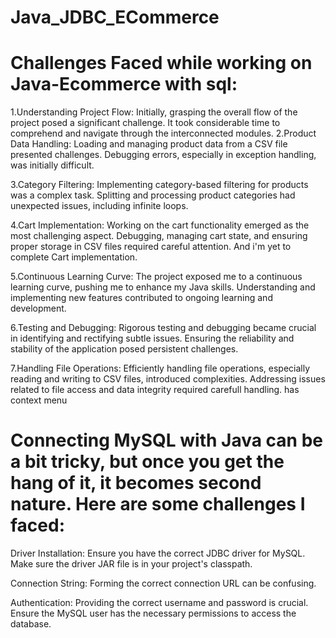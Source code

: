 # Java_JDBC_ECommerce
# Challenges Faced while working on Java-Ecommerce with sql:
 
1.Understanding Project Flow:
     Initially, grasping the overall flow of the project posed a significant challenge.
     It took considerable time to comprehend and navigate through the interconnected modules.
2.Product Data Handling:
     Loading and managing product data from a CSV file presented challenges.
     Debugging errors, especially in exception handling, was initially difficult.
 
3.Category Filtering:
     Implementing category-based filtering for products was a complex task.
     Splitting and processing product categories had unexpected issues, including infinite loops.
 
4.Cart Implementation:
     Working on the cart functionality emerged as the most challenging aspect.
     Debugging, managing cart state, and ensuring proper storage in CSV files required careful attention.
		 And i'm yet to complete Cart implementation.
 
5.Continuous Learning Curve:
     The project exposed me to a continuous learning curve, pushing me to enhance my Java skills.
     Understanding and implementing new features contributed to ongoing learning and development.
 
6.Testing and Debugging:
      Rigorous testing and debugging became crucial in identifying and rectifying subtle issues.
      Ensuring the reliability and stability of the application posed persistent challenges.
 
7.Handling File Operations:
     Efficiently handling file operations, especially reading and writing to CSV files, introduced complexities.
     Addressing issues related to file access and data integrity required carefull handling.
has context menu

# Connecting MySQL with Java can be a bit tricky, but once you get the hang of it, it becomes second nature. Here are some challenges I faced:

Driver Installation:
Ensure you have the correct JDBC driver for MySQL.
Make sure the driver JAR file is in your project's classpath.

Connection String:
Forming the correct connection URL can be confusing.

Authentication:
Providing the correct username and password is crucial.
Ensure the MySQL user has the necessary permissions to access the database.
